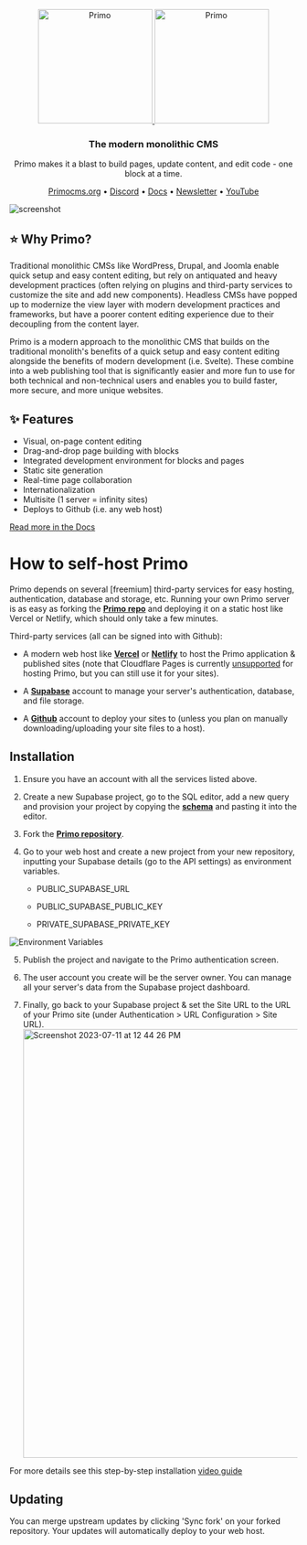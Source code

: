 <p align="center">
  <a href="https://primocms.org#gh-dark-mode-only" target="_blank">
    <img src="https://raw.githubusercontent.com/primocms/primo/master/static/logo.svg" alt="Primo" width="200px">
  </a>
  <a href="https://primocms.org#gh-light-mode-only" target="_blank">
    <img src="https://raw.githubusercontent.com/primocms/primo/master/static/logo-light.svg" alt="Primo" width="200px">
  </a>
</p>

<h3 align="center">The modern monolithic CMS</h3>
<p align="center">Primo makes it a blast to build pages, update content, and edit code - one block at a time.</p>

<p align="center">
    <a href="https://primocms.org/">Primocms.org</a> •
    <a href="https://discord.com/invite/DMQshmek8m">Discord</a> •
    <a href="https://docs.primocms.org/">Docs</a> •
    <a href="https://primocms.org#section-b18b744b-92ba-4bf9-96fd-4d86c0a842b8">Newsletter</a> •
    <a href="https://www.youtube.com/@primocms">YouTube</a>
</p>

![screenshot](https://github.com/primocms/primo/raw/master/screenshot-v2.png)

## ⭐ Why Primo?

Traditional monolithic CMSs like WordPress, Drupal, and Joomla enable quick setup and easy content editing, but rely on antiquated and heavy development practices (often relying on plugins and third-party services to customize the site and add new components). Headless CMSs have popped up to modernize the view layer with modern development practices and frameworks, but have a poorer content editing experience due to their decoupling from the content layer.

Primo is a modern approach to the monolithic CMS that builds on the traditional monolith's benefits of a quick setup and easy content editing alongside the benefits of modern development (i.e. Svelte). These combine into a web publishing tool that is significantly easier and more fun to use for both technical and non-technical users and enables you to build faster, more secure, and more unique websites.

## ✨ Features

- Visual, on-page content editing
- Drag-and-drop page building with blocks
- Integrated development environment for blocks and pages
- Static site generation
- Real-time page collaboration
- Internationalization
- Multisite (1 server = infinity sites)
- Deploys to Github (i.e. any web host)

[Read more in the Docs](https://docs.primocms.org)

# How to self-host Primo

Primo depends on several [freemium] third-party services for easy hosting, authentication, database and storage, etc. Running your own Primo server is as easy as forking the [**Primo repo**](https://github.com/primocms/primo) and deploying it on a static host like Vercel or Netlify, which should only take a few minutes.

Third-party services (all can be signed into with Github):

- A modern web host like [**Vercel**](https://vercel.com/) or [**Netlify**](https://netlify.com) to host the Primo application & published sites (note that Cloudflare Pages is currently [unsupported](https://github.com/primocms/primo/issues/365) for hosting Primo, but you can still use it for your sites).

- A [**Supabase**](https://supabase.com) account to manage your server's authentication, database, and file storage.

- A [**Github**](https://github.com) account to deploy your sites to (unless you plan on manually downloading/uploading your site files to a host).

<!-- -->

## Installation

1. Ensure you have an account with all the services listed above.

2. Create a new Supabase project, go to the SQL editor, add a new query and provision your project by copying the [**schema**](https://raw.githubusercontent.com/mateomorris/primo/master/primo_schema.sql) and pasting it into the editor.

3. Fork the [**Primo repository**](https://github.com/primocms/primo).

4. Go to your web host and create a new project from your new repository, inputting your Supabase details (go to the API settings) as environment variables.

   - PUBLIC_SUPABASE_URL

   - PUBLIC_SUPABASE_PUBLIC_KEY

   - PRIVATE_SUPABASE_PRIVATE_KEY

![Environment Variables](https://dbfnrqvkgwkjkzqgnfrd.supabase.co/storage/v1/object/public/images/Screenshot%202023-05-06%20at%206.45.43%20PM.png)

5. Publish the project and navigate to the Primo authentication screen.

6. The user account you create will be the server owner. You can manage all your server's data from the Supabase project dashboard.

7. Finally, go back to your Supabase project & set the Site URL to the URL of your Primo site (under Authentication > URL Configuration > Site URL).
   <img width="750" alt="Screenshot 2023-07-11 at 12 44 26 PM" src="https://github.com/primocms/primo/assets/39444813/aff51c73-3935-4523-bf89-71f86f3f8f09">

For more details see this step-by-step installation [video guide](https://www.youtube.com/watch?v=LEcKmhJsUzo)

## Updating

You can merge upstream updates by clicking 'Sync fork' on your forked repository. Your updates will automatically deploy to your web host.
